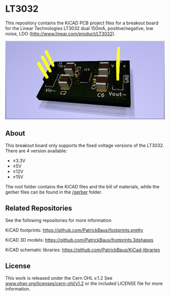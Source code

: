 LT3032
===================

This repository contains the KiCAD PCB project files for a breakout board for the Linear Technologies LT3032 dual 150mA,
positive/negative, low noise, LDO (http://www.linear.com/product/LT3032).

![LT3032 breakout board](/images/LT3032-breakout.png)

About
-----
This breakout board only supports the fixed voltage versions of the LT3032. There are 4 version available:
 * ±3.3V
 * ±5V
 * ±12V
 * ±15V

The root folder contains the KiCAD files and the bill of materials, while the gerber files can be found in the [/gerber](gerber/) folder.

Related Repositories
-------------

See the following repositories for more information

KiCAD footprints: https://github.com/PatrickBaus/footprints.pretty

KiCAD 3D models: https://github.com/PatrickBaus/footprints.3dshapes

KiCAD schematic libraries: https://github.com/PatrickBaus/KiCad-libraries

License
-------

This work is released under the Cern OHL v.1.2
See www.ohwr.org/licenses/cern-ohl/v1.2 or the included LICENSE file for more information.

